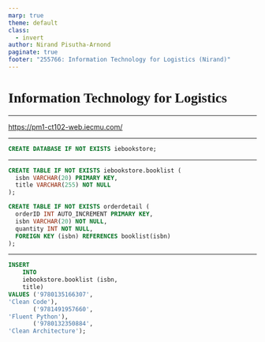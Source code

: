 ```yaml
---
marp: true
theme: default
class:
  - invert
author: Nirand Pisutha-Arnond
paginate: true
footer: "255766: Information Technology for Logistics (Nirand)"
---
```


<style>
@import url('https://fonts.googleapis.com/css2?family=Prompt:ital,wght@0,100;0,300;0,400;0,700;1,100;1,300;1,400;1,700&display=swap');

    :root {
    font-family: Prompt;
    --hl-color: #D57E7E;
}
h1 {
  font-family: Prompt
}
</style>

# Information Technology for Logistics

---

https://pm1-ct102-web.iecmu.com/

---

```sql
CREATE DATABASE IF NOT EXISTS iebookstore;
```

---

```sql
CREATE TABLE IF NOT EXISTS iebookstore.booklist (
  isbn VARCHAR(20) PRIMARY KEY,
  title VARCHAR(255) NOT NULL
);

CREATE TABLE IF NOT EXISTS orderdetail (
  orderID INT AUTO_INCREMENT PRIMARY KEY,
  isbn VARCHAR(20) NOT NULL,
  quantity INT NOT NULL,
  FOREIGN KEY (isbn) REFERENCES booklist(isbn)
);
```

---

```sql
INSERT
	INTO
	iebookstore.booklist (isbn,
	title)
VALUES ('9780135166307',
'Clean Code'),
       ('9781491957660',
'Fluent Python'),
       ('9780132350884',
'Clean Architecture');
```
